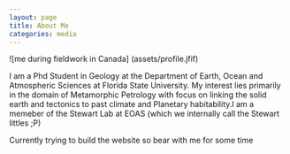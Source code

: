 ```yaml
---
layout: page
title: About Me
categories: media
---
```


![me during fieldwork in Canada] (assets/profile.jfif)

I am a Phd Student in Geology at the Department of Earth, Ocean and Atmospheric Sciences at Florida State University. My interest lies primarily in the domain of Metamorphic Petrology with focus on linking the solid earth and tectonics to past climate and Planetary habitability.I am a memeber of the Stewart Lab at EOAS (which we internally call the Stewart littles ;P)

 Currently trying to build the website  so bear with me for some time 
